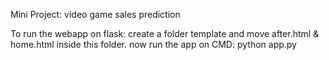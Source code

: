 Mini Project: video game sales prediction

To run the webapp on flask:
create a folder template and move after.html & home.html inside this folder.
now run the app on CMD: python app.py
